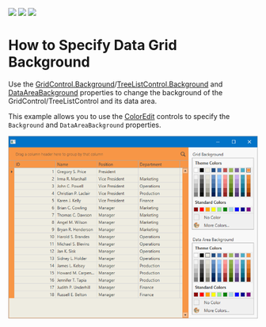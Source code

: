 <!-- default badges list -->
![](https://img.shields.io/endpoint?url=https://codecentral.devexpress.com/api/v1/VersionRange/303781796/20.2.2%2B)
[![](https://img.shields.io/badge/Open_in_DevExpress_Support_Center-FF7200?style=flat-square&logo=DevExpress&logoColor=white)](https://supportcenter.devexpress.com/ticket/details/T939764)
[![](https://img.shields.io/badge/📖_How_to_use_DevExpress_Examples-e9f6fc?style=flat-square)](https://docs.devexpress.com/GeneralInformation/403183)
<!-- default badges end -->
# How to Specify Data Grid Background

Use the [GridControl.Background](https://docs.devexpress.com/WPF/DevExpress.Xpf.Grid.GridControl.Background?v=20.2)/[TreeListControl.Background](https://docs.devexpress.com/WPF/DevExpress.Xpf.Grid.TreeListControl.Background?v=20.2) and [DataAreaBackground](https://docs.devexpress.com/WPF/DevExpress.Xpf.Grid.DataControlBase.DataAreaBackground?v=20.2) properties to change the background of the GridControl/TreeListControl and its data area.

This example allows you to use the [ColorEdit](https://docs.devexpress.com/WPF/DevExpress.Xpf.Editors.ColorEdit?v=20.2&p=netframework) controls to specify the `Background` and `DataAreaBackground` properties.

![](https://github.com/DevExpress-Examples/how-to-specify-wpf-data-grid-background/blob/20.2.2%2B/data-grid-background.png)
